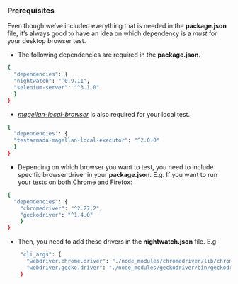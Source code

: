 ### Prerequisites

Even though we’ve included everything that is needed in the **package.json** file, it’s always good to have an idea on which dependency is a *must* for your desktop browser test. 
- The following dependencies are required in the **package.json**.
```bash
{
  "dependencies": {
  "nightwatch": "^0.9.11",
  "selenium-server": "^3.1.0"
  }
}
```
- _[magellan-local-browser](https://github.com/TestArmada/magellan-local-executor)_ is also required for your local test.
```bash
{
  "dependencies": {
  "testarmada-magellan-local-executor": "^2.0.0"
  }
}
```

 - Depending on which browser you want to test, you need to include specific browser driver in your **package.json**. E.g. If you want to run your tests on both Chrome and Firefox:
```bash
{
  "dependencies": {
    "chromedriver": "^2.27.2",
    "geckodriver": "^1.4.0"
    }
}
```
- Then, you need to add these drivers in the **nightwatch.json** file. E.g.
```bash
    "cli_args": {
      "webdriver.chrome.driver": "./node_modules/chromedriver/lib/chromedriver/chromedriver",
      "webdriver.gecko.driver": "./node_modules/geckodriver/bin/geckodriver"
    }
```